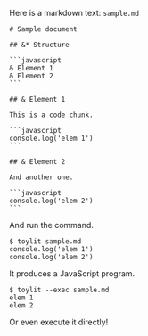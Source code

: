 Here is a markdown text: `sample.md`

    # Sample document

    ## &* Structure

    ```javascript
    & Element 1
    & Element 2
    ```

    ## & Element 1

    This is a code chunk.

    ```javascript
    console.log('elem 1')
    ```

    ## & Element 2

    And another one.

    ```javascript
    console.log('elem 2')
    ```

And run the command.

```
$ toylit sample.md
console.log('elem 1')
console.log('elem 2')
```

It produces a JavaScript program.

```
$ toylit --exec sample.md
elem 1
elem 2
```

Or even execute it directly!
